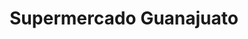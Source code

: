 ---
title: "Supermercado Guanajuato"
url: /louisville/supermercado-guanajuato/
shop: supermarket
---